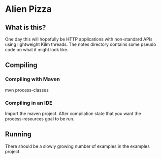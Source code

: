 
# Alien Pizza

## What is this?

One day this will hopefully be HTTP applications with non-standard APIs using lightweight Kilm threads.
The notes directory contains some pseudo code on what it might look like.

## Compiling

### Compiling with Maven

mvn process-classes

### Compiling in an IDE

Import the maven project. After compilation state that you want the process-resources goal to be run.

## Running

There should be a slowly growing number of examples in the examples project.

